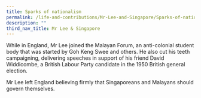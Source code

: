 ```yaml
---
title: Sparks of nationalism
permalink: /life-and-contributions/Mr-Lee-and-Singapore/Sparks-of-nationalism
description: ""
third_nav_title: Mr Lee & Singapore
---
```

While in England, Mr Lee joined the Malayan Forum, an anti-colonial student body that was started by Goh Keng Swee and others. He also cut his teeth campaigning, delivering speeches in support of his friend David Widdicombe, a British Labour Party candidate in the 1950 British general election.


Mr Lee left England believing firmly that Singaporeans and Malayans should govern themselves.